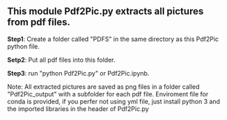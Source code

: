 ## This module Pdf2Pic.py extracts all pictures from pdf files. 

**Step1**: Create a folder called "PDFS" in the same directory as this Pdf2Pic python file. 

**Setp2**: Put all pdf files into this folder.

**Step3**: run "python Pdf2Pic.py" or Pdf2Pic.ipynb. 

Note: All extracted pictures are saved as png files in a folder called "Pdf2Pic_output" with a subfolder for each pdf file. Enviroment file for conda is provided, if you perfer not using yml file, just install python 3 and the imported libraries in the header of Pdf2Pic.py

